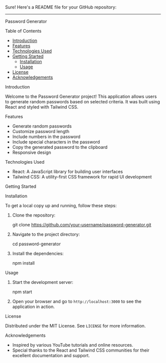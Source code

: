 Sure! Here's a README file for your GitHub repository:

---

 Password Generator

 Table of Contents

- [Introduction](introduction)
- [Features](features)
- [Technologies Used](technologies-used)
- [Getting Started](getting-started)
  - [Installation](installation)
  - [Usage](usage)
- [License](license)
- [Acknowledgements](acknowledgements)

 Introduction

Welcome to the Password Generator project! This application allows users to generate random passwords based on selected criteria. It was built using React and styled with Tailwind CSS.

 Features

- Generate random passwords
- Customize password length
- Include numbers in the password
- Include special characters in the password
- Copy the generated password to the clipboard
- Responsive design

 Technologies Used

- React: A JavaScript library for building user interfaces
- Tailwind CSS: A utility-first CSS framework for rapid UI development

 Getting Started

 Installation

To get a local copy up and running, follow these steps:

1. Clone the repository:
   
   git clone https://github.com/your-username/password-generator.git
   
2. Navigate to the project directory:
   
   cd password-generator
   
3. Install the dependencies:
   
   npm install
   

 Usage

1. Start the development server:
   
   npm start
   
2. Open your browser and go to `http://localhost:3000` to see the application in action.

 License

Distributed under the MIT License. See `LICENSE` for more information.

 Acknowledgements

- Inspired by various YouTube tutorials and online resources.
- Special thanks to the React and Tailwind CSS communities for their excellent documentation and support.


